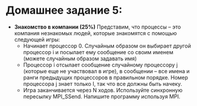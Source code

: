 # Домашнее задание 5:
- **Знакомство в компании (25%)**
  Представим, что процессы – это компания незнакомых людей, которые знакомятся с помощью следующей игры:
  - Начинает процессор 0. Случайным образом он выбирает другой процессор i и посылает ему сообщение со своим именем (можете случайным образом задавать имя)
  - Процессор i отсылает сообщение случайному процессору j (которые еще не участвовал в игре), в сообщении – все имена и ранги предыдущих процессоров в правильном порядке. Номер процессора j знает только I, так что все должны быть начеку.
  - Игра заканчивается через N ходов. 
  Используйте синхронную пересылку MPI_SSend. Напишите программу используя MPI. 
